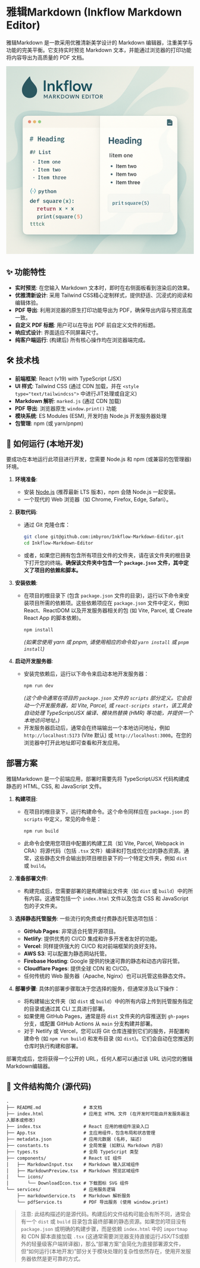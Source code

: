 # 雅辑Markdown (Inkflow Markdown Editor)

雅辑Markdown 是一款采用优雅清新美学设计的 Markdown 编辑器，注重美学与功能的完美平衡。它支持实时预览 Markdown 文本，并能通过浏览器的打印功能将内容导出为高质量的 PDF 文档。

![雅辑Markdown](image/InkflowMarkdownEditor.png "雅辑Markdown")

## ✨ 功能特性

*   **实时预览**: 在您输入 Markdown 文本时，即时在右侧面板看到渲染后的效果。
*   **优雅清新设计**: 采用 Tailwind CSS精心定制样式，提供舒适、沉浸式的阅读和编辑体验。
*   **PDF 导出**: 利用浏览器的原生打印功能导出为 PDF，确保导出内容与预览高度一致。
*   **自定义 PDF 标题**: 用户可以在导出 PDF 前自定义文件的标题。
*   **响应式设计**: 界面适应不同屏幕尺寸。
*   **纯客户端运行**: (构建后) 所有核心操作均在浏览器端完成。

## 🛠️ 技术栈

*   **前端框架**: React (v19) with TypeScript (JSX)
*   **UI 样式**: Tailwind CSS (通过 CDN 加载，并在 `<style type="text/tailwindcss">` 中进行JIT处理或自定义)
*   **Markdown 解析**: `marked.js` (通过 CDN 加载)
*   **PDF 导出**: 浏览器原生 `window.print()` 功能
*   **模块系统**: ES Modules (ESM), 开发时由 Node.js 开发服务器处理
*   **包管理**: npm (或 yarn/pnpm)

## 🚀 如何运行 (本地开发)

要成功在本地运行此项目进行开发，您需要 Node.js 和 npm (或兼容的包管理器) 环境。

1.  **环境准备**:
    *   安装 [Node.js](https://nodejs.org/) (推荐最新 LTS 版本)，npm 会随 Node.js 一起安装。
    *   一个现代的 Web 浏览器（如 Chrome, Firefox, Edge, Safari）。

2.  **获取代码**:
    *   通过 Git 克隆仓库：
        ```bash
        git clone git@github.com:imbyron/Inkflow-Markdown-Editor.git
        cd Inkflow-Markdown-Editor
        ```
    *   或者，如果您已拥有包含所有项目文件的文件夹，请在该文件夹的根目录下打开您的终端。**确保该文件夹中包含一个 `package.json` 文件，其中定义了项目的依赖和脚本。**

3.  **安装依赖**:
    *   在项目的根目录下 (包含 `package.json` 文件的目录)，运行以下命令来安装项目所需的依赖项。这些依赖项应在 `package.json` 文件中定义，例如 React、ReactDOM 以及开发服务器相关的包 (如 Vite, Parcel, 或 Create React App 的脚本依赖)。
        ```bash
        npm install
        ```
        *(如果您使用 yarn 或 pnpm, 请使用相应的命令如 `yarn install` 或 `pnpm install`)*

4.  **启动开发服务器**:
    *   安装完依赖后，运行以下命令来启动本地开发服务器：
        ```bash
        npm run dev
        ```
        *(这个命令通常在项目的 `package.json` 文件的 `scripts` 部分定义。它会启动一个开发服务器，如 Vite, Parcel, 或 `react-scripts start`，该工具会自动处理 TypeScript/JSX 编译、模块热替换 (HMR) 等功能，并提供一个本地访问地址。)*
    *   开发服务器启动后，通常会在终端输出一个本地访问地址，例如 `http://localhost:5173` (Vite 默认) 或 `http://localhost:3000`。在您的浏览器中打开此地址即可查看和开发应用。

## 部署方案

雅辑Markdown 是一个前端应用，部署时需要先将 TypeScript/JSX 代码构建成静态的 HTML, CSS, 和 JavaScript 文件。

1.  **构建项目**:
    *   在项目的根目录下，运行构建命令。这个命令同样应在 `package.json` 的 `scripts` 中定义，常见的命令是：
        ```bash
        npm run build
        ```
    *   此命令会使用您项目中配置的构建工具（如 Vite, Parcel, Webpack in CRA）将源代码（包括 `.tsx` 文件）编译和打包成优化过的静态资源。通常，这些静态文件会输出到项目根目录下的一个特定文件夹，例如 `dist` 或 `build`。

2.  **准备部署文件**:
    *   构建完成后，您需要部署的是构建输出文件夹（如 `dist` 或 `build`）中的所有内容。这通常包括一个 `index.html` 文件以及包含 CSS 和 JavaScript 包的子文件夹。

3.  **选择静态托管服务**:
    一些流行的免费或付费静态托管选项包括：
    *   **GitHub Pages**: 非常适合托管开源项目。
    *   **Netlify**: 提供优秀的 CI/CD 集成和许多开发者友好的功能。
    *   **Vercel**: 同样提供强大的 CI/CD 和对前端框架的良好支持。
    *   **AWS S3**: 可以配置为静态网站托管。
    *   **Firebase Hosting**: Google 提供的快速可靠的静态和动态内容托管。
    *   **Cloudflare Pages**: 提供全球 CDN 和 CI/CD。
    *   任何传统的 Web 服务器（Apache, Nginx）也可以托管这些静态文件。

4.  **部署步骤**:
    具体的部署步骤取决于您选择的服务，但通常涉及以下操作：
    *   将构建输出文件夹（如 `dist` 或 `build`）中的所有内容上传到托管服务指定的目录或通过其 CLI 工具进行部署。
    *   如果使用 GitHub Pages，通常是将 `dist` 文件夹的内容推送到 `gh-pages` 分支，或配置 GitHub Actions 从 `main` 分支构建并部署。
    *   对于 Netlify 或 Vercel，您可以将 Git 仓库连接到它们的服务，并配置构建命令 (如 `npm run build`) 和发布目录 (如 `dist`)。它们会自动在您推送到仓库时执行构建和部署。

部署完成后，您将获得一个公开的 URL，任何人都可以通过该 URL 访问您的雅辑Markdown编辑器。

## 📄 文件结构简介 (源代码)

```
.
├── README.md                # 本文档
├── index.html               # 应用主 HTML 文件 (在开发时可能由开发服务器注入脚本或修改)
├── index.tsx                # React 应用的根组件渲染入口
├── App.tsx                  # 主应用组件，包含布局和状态管理
├── metadata.json            # 应用元数据 (名称, 描述)
├── constants.ts             # 全局常量 (如默认 Markdown 内容)
├── types.ts                 # 全局 TypeScript 类型
├── components/              # React UI 组件
│   ├── MarkdownInput.tsx    # Markdown 输入区域组件
│   ├── MarkdownPreview.tsx  # Markdown 预览区域组件
│   └── icons/
│       └── DownloadIcon.tsx # 下载图标 SVG 组件
└── services/                # 应用服务逻辑
    ├── markdownService.ts   # Markdown 解析服务
    └── pdfService.ts        # PDF 导出服务 (使用 window.print)
```
>注意: 此结构描述的是源代码。构建后的文件结构可能会有所不同，通常会有一个 `dist` 或 `build` 目录包含最终部署的静态资源。如果您的项目没有 `package.json` 或明确的构建步骤，而是依赖 `index.html` 中的 `importmap` 和 CDN 脚本直接加载 `.tsx` (这通常需要浏览器支持直接运行JSX/TS或额外的轻量级客户端转译器)，那么“部署方案”会简化为直接部署源文件，但“如何运行(本地开发)”部分关于模块处理的复杂性依然存在，使用开发服务器依然是更可靠的方式。

